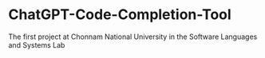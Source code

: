# ChatGPT-Code-Completion-Tool
The first project at Chonnam National University in the Software Languages and Systems Lab
